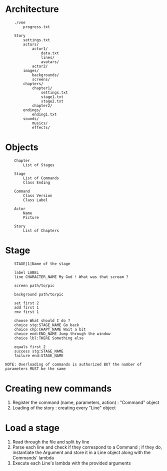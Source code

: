 # Architecture

		./vne		
			progress.txt

		Story
			settings.txt
			actors/
				actor1/
					data.txt
					lines/
					avatars/	
				actor2/
			images/
				backgrounds/
				screens/
			chapters/
				chapter1/
					settings.txt
					stage1.txt
					stage2.txt
				chapter2/
			endings/
				ending1.txt
			sounds/
				musics/
				effects/


# Objects

		Chapter
			List of Stages
		
		Stage
			List of Commands
			Class Ending

		Command
			Class Version
			Class Label
		
		Actor
			Name
			Picture

		Story
			List of Chapters

# Stage

		STAGE|1|Name of the stage
		
		label LABEL
		line CHARACTER_NAME My God ! What was that scream ?

		screen path/to/pic
		
		background path/to/pic
		
		set first 2
		add first 1
		rmv first 1
		
		choose What should I do ?
		choice stg:STAGE_NAME Go back
		choice chp:CHAPT_NAME Wait a bit
		choice end:END_NAME Jump through the window
		choice lbl:THERE Something else

		equals first 2
		success stg:STAGE_NAME
		failure end:STAGE_NAME

	NOTE: Overloading of commands is authorized BUT the number of parameters MUST be the same


# Creating new commands

 1. Register the command (name, parameters, action) : "Command" object
 2. Loading of the story : creating every "Line" object

# Load a stage

 1. Read through the file and split by line
 2. Parse each line and check if they correspond to a Command ; if they do, instantiate the Argument and store it in a Line object along with the Commands' lambda
 3. Execute each Line's lambda with the provided arguments
